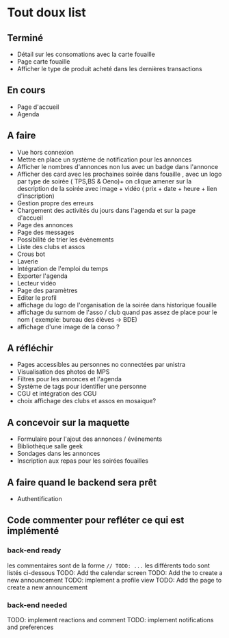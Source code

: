 # Tout doux list

## Terminé

- Détail sur les consomations avec la carte fouaille
- Page carte fouaille
- Afficher le type de produit acheté dans les dernières transactions

## En cours

- Page d'accueil
- Agenda

## A faire

- Vue hors connexion
- Mettre en place un système de notification pour les annonces
- Afficher le nombres d'annonces non lus avec un badge dans l'annonce
- Afficher des card avec les prochaines soirée dans fouaille , avec un logo par type de soirée ( TPS,BS & Oeno)+ on clique amener sur la description de la soirée avec image + vidéo ( prix + date + heure + lien d'inscription)
- Gestion propre des erreurs
- Chargement des activités du jours dans l'agenda et sur la page d'accueil
- Page des annonces
- Page des messages
- Possibilité de trier les événements
- Liste des clubs et assos
- Crous bot
- Laverie
- Intégration de l'emploi du temps
- Exporter l'agenda
- Lecteur vidéo
- Page des paramètres
- Editer le profil
- affichage du logo de l'organisation de la soirée dans historique fouaille
- affichage du surnom de l'asso / club quand pas assez de place pour le nom ( exemple: bureau des élèves -> BDE)
- affichage d'une image de la conso ?

## A réfléchir

- Pages accessibles au personnes no connectées par unistra
- Visualisation des photos de MPS
- Filtres pour les annonces et l'agenda
- Système de tags pour identifier une personne
- CGU et intégration des CGU
- choix affichage des clubs et assos en mosaique?

## A concevoir sur la maquette

- Formulaire pour l'ajout des annonces / événements
- Bibliothèque salle geek
- Sondages dans les annonces
- Inscription aux repas pour les soirées fouailles

## A faire quand le backend sera prêt

- Authentification

## Code commenter pour refléter ce qui est implémenté

### back-end ready

les commentaires sont de la forme `// TODO: ...` les différents todo sont listés ci-dessous
TODO: Add the calendar screen
TODO: Add the to create a new announcement
TODO: implement a profile view
TODO: Add the page to create a new announcement

### back-end needed

TODO: implement reactions and comment
TODO: implement notifications and preferences
